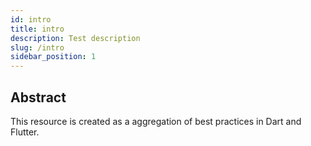 ```yaml
---
id: intro
title: intro
description: Test description
slug: /intro
sidebar_position: 1
---
```


## Abstract

This resource is created as a aggregation of best practices in Dart and Flutter.
